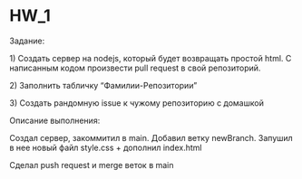 # HW_1
<h> Задание: </h>
<p>1) Создать сервер на nodejs, который будет возвращать простой html. С написанным кодом произвести pull request в свой репозиторий.</p>
<p>2) Заполнить табличку “Фамилии-Репозитории”</p>
<p>3) Создать рандомную issue к чужому репозиторию с домашкой</p>
 
 <h> Описание выполнения: </h>
 <p>Создал сервер, закоммитил в main. Добавил ветку newBranch. Запушил в нее новый файл style.css + дополнил index.html</p>
 <p>Сделал push request и merge веток в main</p>
